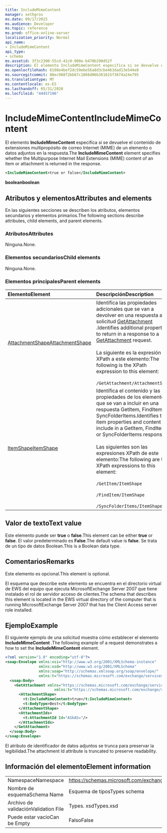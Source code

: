 ```yaml
---
title: IncludeMimeContent
manager: sethgros
ms.date: 09/17/2015
ms.audience: Developer
ms.topic: reference
ms.prod: office-online-server
localization_priority: Normal
api_name:
- IncludeMimeContent
api_type:
- schema
ms.assetid: 3f3c2300-55cd-41c0-900e-b470b290d52f
description: El elemento IncludeMimeContent especifica si se devuelve el contenido de extensiones multipropósito de correo Internet (MIME) de un elemento o datos adjuntos en la respuesta.
ms.openlocfilehash: 6198e4bef2dc59e6e56a8d3cbe463dad13e544e8
ms.sourcegitcommit: 88ec988f2bb67c1866d06b361615f3674a24e795
ms.translationtype: MT
ms.contentlocale: es-ES
ms.lasthandoff: 05/31/2020
ms.locfileid: "44457196"
---
```

# <a name="includemimecontent"></a><span data-ttu-id="58dee-103">IncludeMimeContent</span><span class="sxs-lookup"><span data-stu-id="58dee-103">IncludeMimeContent</span></span>

<span data-ttu-id="58dee-104">El elemento **IncludeMimeContent** especifica si se devuelve el contenido de extensiones multipropósito de correo Internet (MIME) de un elemento o datos adjuntos en la respuesta.</span><span class="sxs-lookup"><span data-stu-id="58dee-104">The **IncludeMimeContent** element specifies whether the Multipurpose Internet Mail Extensions (MIME) content of an item or attachment is returned in the response.</span></span> 
  
```xml
<IncludeMimeContent>true or false</IncludeMimeContent>
```

 <span data-ttu-id="58dee-105">**boolean**</span><span class="sxs-lookup"><span data-stu-id="58dee-105">**boolean**</span></span>
## <a name="attributes-and-elements"></a><span data-ttu-id="58dee-106">Atributos y elementos</span><span class="sxs-lookup"><span data-stu-id="58dee-106">Attributes and elements</span></span>

<span data-ttu-id="58dee-107">En las siguientes secciones se describen los atributos, elementos secundarios y elementos primarios.</span><span class="sxs-lookup"><span data-stu-id="58dee-107">The following sections describe attributes, child elements, and parent elements.</span></span>
  
### <a name="attributes"></a><span data-ttu-id="58dee-108">Atributos</span><span class="sxs-lookup"><span data-stu-id="58dee-108">Attributes</span></span>

<span data-ttu-id="58dee-109">Ninguna.</span><span class="sxs-lookup"><span data-stu-id="58dee-109">None.</span></span>
  
### <a name="child-elements"></a><span data-ttu-id="58dee-110">Elementos secundarios</span><span class="sxs-lookup"><span data-stu-id="58dee-110">Child elements</span></span>

<span data-ttu-id="58dee-111">Ninguna.</span><span class="sxs-lookup"><span data-stu-id="58dee-111">None.</span></span>
  
### <a name="parent-elements"></a><span data-ttu-id="58dee-112">Elementos principales</span><span class="sxs-lookup"><span data-stu-id="58dee-112">Parent elements</span></span>

|<span data-ttu-id="58dee-113">**Elemento**</span><span class="sxs-lookup"><span data-stu-id="58dee-113">**Element**</span></span>|<span data-ttu-id="58dee-114">**Descripción**</span><span class="sxs-lookup"><span data-stu-id="58dee-114">**Description**</span></span>|
|:-----|:-----|
|[<span data-ttu-id="58dee-115">AttachmentShape</span><span class="sxs-lookup"><span data-stu-id="58dee-115">AttachmentShape</span></span>](attachmentshape.md) <br/> | <span data-ttu-id="58dee-116">Identifica las propiedades adicionales que se van a devolver en una respuesta a una solicitud [GetAttachment](getattachment.md) .</span><span class="sxs-lookup"><span data-stu-id="58dee-116">Identifies additional properties to return in a response to a [GetAttachment](getattachment.md) request.</span></span>  <br/> <br/> <span data-ttu-id="58dee-117">La siguiente es la expresión XPath a este elemento:</span><span class="sxs-lookup"><span data-stu-id="58dee-117">The following is the XPath expression to this element:</span></span>  <br/><br/>  `/GetAttachment/AttachmentShape` <br/> |
|[<span data-ttu-id="58dee-118">ItemShape</span><span class="sxs-lookup"><span data-stu-id="58dee-118">ItemShape</span></span>](itemshape.md) <br/> | <span data-ttu-id="58dee-119">Identifica el contenido y las propiedades de los elementos que se van a incluir en una respuesta GetItem, FindItem o SyncFolderItems.</span><span class="sxs-lookup"><span data-stu-id="58dee-119">Identifies the item properties and content to include in a GetItem, FindItem, or SyncFolderItems response.</span></span>  <br/> <br/> <span data-ttu-id="58dee-120">Las siguientes son las expresiones XPath de este elemento:</span><span class="sxs-lookup"><span data-stu-id="58dee-120">The following are the XPath expressions to this element:</span></span><br/>  <br/>  `/GetItem/ItemShape` <br/><br/>  `/FindItem/ItemShape` <br/><br/>  `/SyncFolderItems/ItemShape` <br/> |
   
## <a name="text-value"></a><span data-ttu-id="58dee-121">Valor de texto</span><span class="sxs-lookup"><span data-stu-id="58dee-121">Text value</span></span>

<span data-ttu-id="58dee-122">Este elemento puede ser **true** o **false**.</span><span class="sxs-lookup"><span data-stu-id="58dee-122">This element can be either **true** or **false**.</span></span> <span data-ttu-id="58dee-123">El valor predeterminado es **False**.</span><span class="sxs-lookup"><span data-stu-id="58dee-123">The default value is **false**.</span></span> <span data-ttu-id="58dee-124">Se trata de un tipo de datos Boolean.</span><span class="sxs-lookup"><span data-stu-id="58dee-124">This is a Boolean data type.</span></span>
  
## <a name="remarks"></a><span data-ttu-id="58dee-125">Comentarios</span><span class="sxs-lookup"><span data-stu-id="58dee-125">Remarks</span></span>

<span data-ttu-id="58dee-126">Este elemento es opcional.</span><span class="sxs-lookup"><span data-stu-id="58dee-126">This element is optional.</span></span>
  
<span data-ttu-id="58dee-127">El esquema que describe este elemento se encuentra en el directorio virtual de EWS del equipo que ejecuta MicrosoftExchange Server 2007 que tiene instalado el rol de servidor acceso de clientes.</span><span class="sxs-lookup"><span data-stu-id="58dee-127">The schema that describes this element is located in the EWS virtual directory of the computer that is running MicrosoftExchange Server 2007 that has the Client Access server role installed.</span></span>
  
## <a name="example"></a><span data-ttu-id="58dee-128">Ejemplo</span><span class="sxs-lookup"><span data-stu-id="58dee-128">Example</span></span>

<span data-ttu-id="58dee-129">El siguiente ejemplo de una solicitud muestra cómo establecer el elemento **IncludeMimeContent** .</span><span class="sxs-lookup"><span data-stu-id="58dee-129">The following example of a request demonstrates a how to set the **IncludeMimeContent** element.</span></span> 
  
```xml
<?xml version="1.0" encoding="utf-8"?>
<soap:Envelope xmlns:xsi="http://www.w3.org/2001/XMLSchema-instance"
               xmlns:xsd="http://www.w3.org/2001/XMLSchema"
               xmlns:soap="http://schemas.xmlsoap.org/soap/envelope/"
               xmlns:t="https://schemas.microsoft.com/exchange/services/2006/types">
  <soap:Body>
    <GetAttachment xmlns="https://schemas.microsoft.com/exchange/services/2006/messages" 
                      xmlns:t="https://schemas.microsoft.com/exchange/services/2006/types">
      <AttachmentShape>
        <t:IncludeMimeContent>true</t:IncludeMimeContent>
        <t:BodyType>Best</t:BodyType>
      </AttachmentShape>
      <AttachmentIds>
        <t:AttachmentId Id="ASkAS="/>
      </AttachmentIds>
    </GetAttachment>
  </soap:Body>
</soap:Envelope>
```

<span data-ttu-id="58dee-130">El atributo de identificador de datos adjuntos se trunca para preservar la legibilidad.</span><span class="sxs-lookup"><span data-stu-id="58dee-130">The attachment Id attribute is truncated to preserve readability.</span></span>
  
## <a name="element-information"></a><span data-ttu-id="58dee-131">Información del elemento</span><span class="sxs-lookup"><span data-stu-id="58dee-131">Element information</span></span>

|||
|:-----|:-----|
|<span data-ttu-id="58dee-132">Namespace</span><span class="sxs-lookup"><span data-stu-id="58dee-132">Namespace</span></span>  <br/> |https://schemas.microsoft.com/exchange/services/2006/types  <br/> |
|<span data-ttu-id="58dee-133">Nombre de esquema</span><span class="sxs-lookup"><span data-stu-id="58dee-133">Schema Name</span></span>  <br/> |<span data-ttu-id="58dee-134">Esquema de tipos</span><span class="sxs-lookup"><span data-stu-id="58dee-134">Types schema</span></span>  <br/> |
|<span data-ttu-id="58dee-135">Archivo de validación</span><span class="sxs-lookup"><span data-stu-id="58dee-135">Validation File</span></span>  <br/> |<span data-ttu-id="58dee-136">Types. xsd</span><span class="sxs-lookup"><span data-stu-id="58dee-136">Types.xsd</span></span>  <br/> |
|<span data-ttu-id="58dee-137">Puede estar vacío</span><span class="sxs-lookup"><span data-stu-id="58dee-137">Can be Empty</span></span>  <br/> |<span data-ttu-id="58dee-138">Falso</span><span class="sxs-lookup"><span data-stu-id="58dee-138">False</span></span>  <br/> |
   

